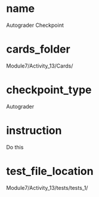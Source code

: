 # name
Autograder Checkpoint       

# cards_folder
Module7/Activity_13/Cards/

# checkpoint_type
Autograder

# instruction
Do this     

# test_file_location
Module7/Activity_13/tests/tests_1/